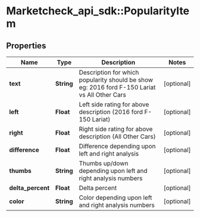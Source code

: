 # Marketcheck_api_sdk::PopularityItem

## Properties
Name | Type | Description | Notes
------------ | ------------- | ------------- | -------------
**text** | **String** | Description for which popularity should be show eg: 2016 ford F-150 Lariat vs All Other Cars | [optional] 
**left** | **Float** | Left side rating for above description (2016 ford F-150 Lariat) | [optional] 
**right** | **Float** | Right side rating for above description (All Other Cars) | [optional] 
**difference** | **Float** | Difference depending upon left and right analysis | [optional] 
**thumbs** | **String** | Thumbs up/down depending upon left and right analysis numbers | [optional] 
**delta_percent** | **Float** | Delta percent | [optional] 
**color** | **String** | Color depending upon left and right analysis numbers | [optional] 


